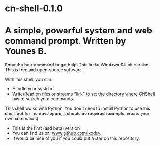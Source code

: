 # cn-shell-0.1.0
# A simple, powerful system and web command prompt. Written by Younes B.
Enter the help command to get help.
This is the Windows 64-bit version.
This is free and open-source software.

With this shell, you can:
- Handle your system
- Write/Read on files or streams
"link" to set the directory where CNShell has to search your commands.

This shell works with Python. You don´t need to install Python to use this shell, but for the developers, it should be required
(example: create your own commands).

- This is the first (and beta) version.
- You can find us on: www.github.com/ixodev.
- It would be nice of you if you could put a star on this repository.

